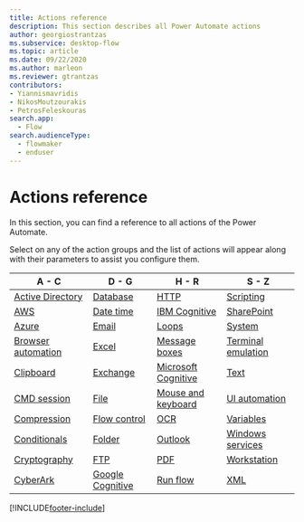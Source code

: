 ```yaml
---
title: Actions reference
description: This section describes all Power Automate actions
author: georgiostrantzas
ms.subservice: desktop-flow
ms.topic: article
ms.date: 09/22/2020
ms.author: marleon
ms.reviewer: gtrantzas
contributors:
- Yiannismavridis
- NikosMoutzourakis
- PetrosFeleskouras
search.app: 
  - Flow
search.audienceType: 
  - flowmaker
  - enduser
---
```


# Actions reference



In this section, you can find a reference to all actions of the Power Automate. 

Select on any of the action groups and the list of actions will appear along with their parameters to assist you configure them.

|A - C|D - G|H - R|S - Z|
|----|----|----|----|
|[Active Directory](actions-reference/activedirectory.md)|[Database](actions-reference/database.md)|[HTTP](actions-reference/web.md)|[Scripting](actions-reference/scripting.md)|
|[AWS](actions-reference/aws.md)|[Date time](actions-reference/datetime.md)|[IBM Cognitive](actions-reference/ibmcognitive.md)|[SharePoint](actions-reference/sharepoint.md)|
|[Azure](actions-reference/azure.md)|[Email](actions-reference/email.md)|[Loops](actions-reference/loops.md)|[System](actions-reference/system.md)|
|[Browser automation](actions-reference/webautomation.md)|[Excel](actions-reference/excel.md)|[Message boxes](actions-reference/display.md)|[Terminal emulation](actions-reference/terminalemulation.md)|
|[Clipboard](actions-reference/clipboard.md)|[Exchange](actions-reference/exchange.md)|[Microsoft Cognitive](actions-reference/microsoftcognitive.md)|[Text](actions-reference/text.md)|
|[CMD session](actions-reference/cmd.md)|[File](actions-reference/file.md)|[Mouse and keyboard](actions-reference/mouseandkeyboard.md)|[UI automation](actions-reference/uiautomation.md)|
|[Compression](actions-reference/compression.md)|[Flow control](actions-reference/flowcontrol.md)|[OCR](actions-reference/ocr.md)|[Variables](actions-reference/variables.md)|
|[Conditionals](actions-reference/conditionals.md)|[Folder](actions-reference/folder.md)|[Outlook](actions-reference/outlook.md)|[Windows services](actions-reference/services.md)|
|[Cryptography](actions-reference/cryptography.md)|[FTP](actions-reference/ftp.md)|[PDF](actions-reference/pdf.md)|[Workstation](actions-reference/workstation.md)|
|[CyberArk](actions-reference/cyberark.md)|[Google Cognitive](actions-reference/googlecognitive.md)|[Run flow](actions-reference/runflow.md)|[XML](actions-reference/xml.md)|



[!INCLUDE[footer-include](../includes/footer-banner.md)]
